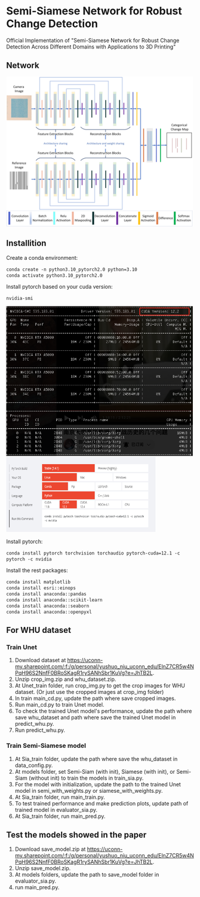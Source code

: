 # Semi-Siamese Network for Robust Change Detection
Official Implementation of "Semi-Siamese Network for Robust Change Detection Across Different Domains with Applications to 3D Printing"

## Network
<img src='https://github.com/niuyushuo/Semi-Siamese-Network-for-Robust-Change-Detection/blob/main/images/model_architecture.png' width="500" height="400"> 

## Installition
Create a conda environment:
```
conda create -n python3.10_pytorch2.0 python=3.10
conda activate python3.10_pytorch2.0
```

Install pytorch based on your cuda version:
```
nvidia-smi
```

<img src='https://github.com/niuyushuo/Semi-Siamese-Network-for-Robust-Change-Detection/blob/main/images/smi.png' width="500" height="400">

<img src='https://github.com/niuyushuo/Semi-Siamese-Network-for-Robust-Change-Detection/blob/main/images/pytorch.png' width="400" height="200">

Install pytorch:
```
conda install pytorch torchvision torchaudio pytorch-cuda=12.1 -c pytorch -c nvidia
```
Install the rest packages:
```
conda install matplotlib
conda install esri::einops
conda install anaconda::pandas
conda install anaconda::scikit-learn
conda install anaconda::seaborn
conda install anaconda::openpyxl
```

## For WHU dataset
### Train Unet
1. Download dataset at https://uconn-my.sharepoint.com/:f:/g/personal/yushuo_niu_uconn_edu/ElnZ7CR5w4NPqH96S2NnfF0BRoSKagR1rySANhSbr1KuVg?e=JhTB2L.
2. Unzip crop_img.zip and whu_dataset.zip.
3. At Unet_train folder, run crop_img.py to get the crop images for WHU dataset. (Or just use the cropped images at crop_img folder)
4. In train main_cd.py, update the path where save cropped images.
5. Run main_cd.py to train Unet model.
6. To check the trained Unet model's performance, update the path where save whu_dataset and path where save the trained Unet model in predict_whu.py.
7. Run predict_whu.py.
### Train Semi-Siamese model
1. At Sia_train folder, update the path where save the whu_dataset in data_config.py.
2. At models folder, set Semi-Siam (with init), Siamese (with init), or Semi-Siam (without init) to train the models in train_sia.py.
4. For the model with initialization, update the path to the trained Unet model in semi_with_weights.py or siamese_with_weights.py.
5. At Sia_train folder, run main_train.py.
6. To test trained performance and make prediction plots, update path of trained model in evaluator_sia.py.
7. At Sia_train folder, run main_pred.py.

## Test the models showed in the paper
1. Download save_model.zip at https://uconn-my.sharepoint.com/:f:/g/personal/yushuo_niu_uconn_edu/ElnZ7CR5w4NPqH96S2NnfF0BRoSKagR1rySANhSbr1KuVg?e=JhTB2L.
2. Unzip save_model.zip.
3. At models folders, update the path to save_model folder in evaluator_sia.py.
4. run main_pred.py.

